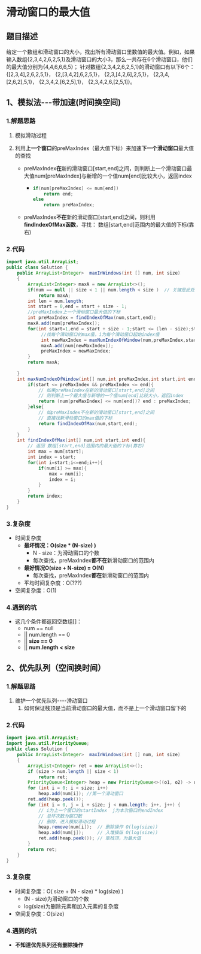 # 滑动窗口的最大值

## 题目描述

给定一个数组和滑动窗口的大小，找出所有滑动窗口里数值的最大值。例如，如果输入数组{2,3,4,2,6,2,5,1}及滑动窗口的大小3，那么一共存在6个滑动窗口，他们的最大值分别为{4,4,6,6,6,5}； 针对数组{2,3,4,2,6,2,5,1}的滑动窗口有以下6个： {[2,3,4],2,6,2,5,1}， {2,[3,4,2],6,2,5,1}， {2,3,[4,2,6],2,5,1}， {2,3,4,[2,6,2],5,1}， {2,3,4,2,[6,2,5],1}， {2,3,4,2,6,[2,5,1]}。

## 1、模拟法---带加速(时间换空间)

### 1.解题思路

1. 模拟滑动过程

2. 利用**上一个窗口**的preMaxIndex（最大值下标）来加速**下一个滑动窗口**最大值的查找

   * preMaxIndex**在**新的滑动窗口[start,end]之间，则判断上一个滑动窗口最大值num[preMaxIndex]与新增的一个值num[end]比较大小，返回index

     * ```java
       if(num[preMaxIndex] <= num[end])
           return end;
       else 
           return preMaxIndex;
       ```

   * preMaxIndex**不在**新的滑动窗口[start,end]之间，则利用**findIndexOfMax函数**，寻找： 数组[start,end]范围内的最大值的下标(靠右)

### 2.代码

```java
import java.util.ArrayList;
public class Solution {
    public ArrayList<Integer>  maxInWindows(int [] num, int size)
    {
        ArrayList<Integer> maxA = new ArrayList<>();
        if(num == null || size < 1 || num.length < size )  // 关键是此处的条件
            return maxA; 
        int len = num.length;
        int start = 0,end = start + size - 1;
        //preMaxIndex上一个滑动窗口最大值的下标
        int preMaxIndex = findIndexOfMax(num,start,end);  
        maxA.add(num[preMaxIndex]);
        for(int start=1,end = start + size - 1;start <= (len - size);start++,end++){ 
             //找每个滑动窗口的max值，i为每个滑动窗口起始index值
             int newMaxIndex = maxNumIndexOfWindow(num,preMaxIndex,start,end);
             maxA.add(num[newMaxIndex]);
             preMaxIndex = newMaxIndex;
        }
        return maxA;
        
    }
    int maxNumIndexOfWindow(int[] num,int preMaxIndex,int start,int end){
        if(start <= preMaxIndex && preMaxIndex <= end){
            // 如果preMaxIndex在新的滑动窗口[start,end]之间
            // 则判断上一个最大值与新增的一个值num[end]比较大小，返回index
            return (num[preMaxIndex] <= num[end])? end : preMaxIndex;
        }else{
            // 如preMaxIndex不在新的滑动窗口[start,end]之间
            // 直接找新滑动窗口的max值的下标
            return findIndexOfMax(num,start,end);
        }
    }
    int findIndexOfMax(int[] num,int start,int end){
        // 返回 数组[start,end]范围内的最大值的下标(靠右)
        int max = num[start];
        int index = start;
        for(int i=start;i<=end;i++){
            if(num[i] >= max){
                max = num[i];
                index = i;
            }
        }
        return index;
    }
}
```

### 3.复杂度

- 时间复杂度
  - **最坏情况：O(size *  (N-size)  )**  
    - N - size：为滑动窗口的个数
    - 每次查找，preMaxIndex**都不在**新滑动窗口的范围内
  - **最好情况O(size + N-size) = O(N)** 
    -  每次查找，preMaxIndex**都在**新滑动窗口的范围内
  - 平均时间复杂度：O(???)       
- 空间复杂度：O(1)

### 4.遇到的坑

- 这几个条件都返回空数组[]：
  - num == null 
  - || num.length == 0 
  - || **size == 0**
  -  || **num.length < size**

## 2、优先队列（空间换时间）

### 1.解题思路

1. 维护一个优先队列----滑动窗口
   1. 如何保证栈顶是当前滑动窗口的最大值，而不是上一个滑动窗口留下的

### 2.代码

```java
import java.util.ArrayList;
import java.util.PriorityQueue;
public class Solution {
    public ArrayList<Integer>  maxInWindows(int [] num, int size)
    {
        ArrayList<Integer> ret = new ArrayList<>();
        if (size > num.length || size < 1)
            return ret;
        PriorityQueue<Integer> heap = new PriorityQueue<>((o1, o2) -> o2 - o1);  /* 大顶堆 */
        for (int i = 0; i < size; i++)
            heap.add(num[i]); //第一个滑动窗口
        ret.add(heap.peek());
        for (int i = 0, j = i + size; j < num.length; i++, j++) {            /* 维护一个大小为 size 的大顶堆 */
            // i为上一个窗口的startIndex  j为本次窗口的endIndex
            // 总环次数为窗口数
            // 删除、进入模拟滑动过程
            heap.remove(num[i]);  // 删除操作 O(log(size))
            heap.add(num[j]);     // 入堆操纵 O(log(size))
            ret.add(heap.peek()); // 取栈顶，为最大值
        }
        return ret;
    }
}
```

### 3.复杂度

- 时间复杂度：O( size   +  (N - size)  *  log(size)  ) 
  - (N - size)为滑动窗口的个数
  -  log(size)为删除元素和加入元素的复杂度
- 空间复杂度：O(size)

### 4.遇到的坑

* **不知道优先队列还有删除操作**